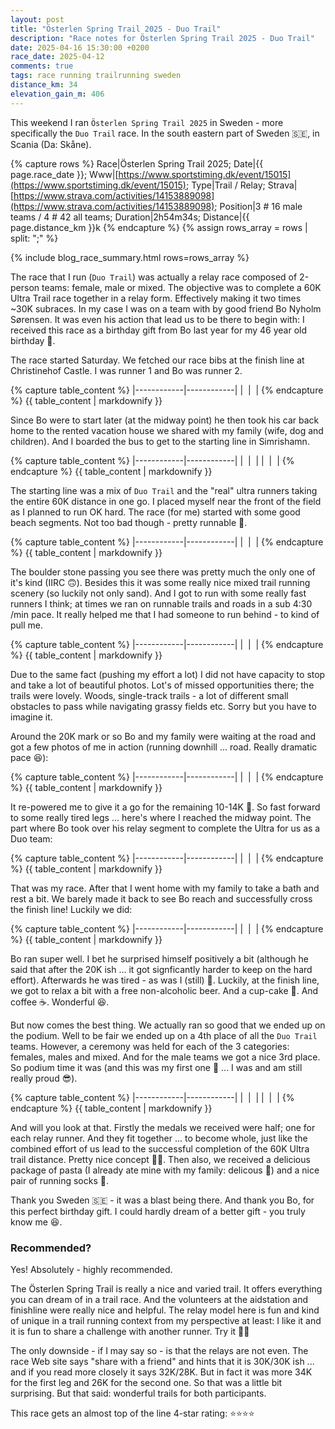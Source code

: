 ```yaml
---
layout: post
title: "Österlen Spring Trail 2025 - Duo Trail"
description: "Race notes for Österlen Spring Trail 2025 - Duo Trail"
date: 2025-04-16 15:30:00 +0200
race_date: 2025-04-12
comments: true
tags: race running trailrunning sweden
distance_km: 34
elevation_gain_m: 406
---
```


This weekend I ran `Österlen Spring Trail 2025` in Sweden - more specifically the `Duo Trail` race. In the south eastern part of Sweden 🇸🇪, in Scania (Da: Skåne).

{% capture rows %}
Race|Österlen Spring Trail 2025;
Date|{{ page.race_date }};
Www|[https://www.sportstiming.dk/event/15015](https://www.sportstiming.dk/event/15015);
Type|Trail / Relay;
Strava|[https://www.strava.com/activities/14153889098](https://www.strava.com/activities/14153889098);
Position|3 # 16 male teams / 4 # 42 all teams;
Duration|2h54m34s;
Distance|{{ page.distance_km }}k
{% endcapture %}
{% assign rows_array = rows | split: ";" %}

{% include blog_race_summary.html rows=rows_array %}

The race that I run (`Duo Trail`) was actually a relay race composed of 2-person teams: female, male or mixed. The objective was to complete a 60K Ultra Trail race together in a relay form. Effectively making it two times ~30K subraces. In my case I was on a team with by good friend Bo Nyholm Sørensen. It was even his action that lead us to be there to begin with: I received this race as a birthday gift from Bo last year for my 46 year old birthday 🥳.

The race started Saturday. We fetched our race bibs at the finish line at Christinehof Castle. I was runner 1 and Bo was runner 2.

{% capture table_content %}
|------------|------------|
| <img src="/img_running/2025-04-16/IMG_3211.jpg" alt="" class="w-100 pl-2 pr-2" style="max-width: 350px" /> | <img src="/img_running/2025-04-16/IMG_3216.jpg" alt="" class="w-100 pl-2 pr-2" style="max-width: 350px" /> |
{% endcapture %}
{{ table_content | markdownify }}

Since Bo were to start later (at the midway point) he then took his car back home to the rented vacation house we shared with my family (wife, dog and children). And I boarded the bus to get to the starting line in Simrishamn.

{% capture table_content %}
|------------|------------|
| <img src="/img_running/2025-04-16/IMG_3217.jpg" alt="" class="w-100 pl-2 pr-2" style="max-width: 350px" /> | <img src="/img_running/2025-04-16/IMG_3222.jpg" alt="" class="w-100 pl-2 pr-2" style="max-width: 350px" /> |
| <img src="/img_running/2025-04-16/IMG_3224.jpg" alt="" class="w-100 pl-2 pr-2" style="max-width: 350px" /> | <img src="/img_running/2025-04-16/IMG_3226.jpg" alt="" class="w-100 pl-2 pr-2" style="max-width: 350px" /> |
{% endcapture %}
{{ table_content | markdownify }}

The starting line was a mix of `Duo Trail` and the "real" ultra runners taking the entire 60K distance in one go. I placed myself near the front of the field as I planned to run OK hard. The race (for me) started with some good beach segments. Not too bad though - pretty runnable 🤩.

{% capture table_content %}
|------------|------------|
| <img src="/img_running/2025-04-16/IMG_3230.jpg" alt="" class="w-100 pl-2 pr-2" style="max-width: 350px" /> | <img src="/img_running/2025-04-16/IMG_3232.jpg" alt="" class="w-100 pl-2 pr-2" style="max-width: 350px" /> |
{% endcapture %}
{{ table_content | markdownify }}

The boulder stone passing you see there was pretty much the only one of it's kind (IIRC 🙃). Besides this it was some really nice mixed trail running scenery (so luckily not only sand). And I got to run with some really fast runners I think; at times we ran on runnable trails and roads in a sub 4:30 /min pace. It really helped me that I had someone to run behind - to kind of pull me.

{% capture table_content %}
|------------|------------|
| <img src="/img_running/2025-04-16/IMG_3237.jpg" alt="" class="w-100 pl-2 pr-2" style="max-width: 350px" /> | <img src="/img_running/2025-04-16/IMG_3238.jpg" alt="" class="w-100 pl-2 pr-2" style="max-width: 350px" /> |
{% endcapture %}
{{ table_content | markdownify }}

Due to the same fact (pushing my effort a lot) I did not have capacity to stop and take a lot of beautiful photos. Lot's of missed opportunities there; the trails were lovely. Woods, single-track trails - a lot of different small obstacles to pass while navigating grassy fields etc. Sorry but you have to imagine it.

Around the 20K mark or so Bo and my family were waiting at the road and got a few photos of me in action (running downhill ... road. Really dramatic pace 😆):

{% capture table_content %}
|------------|------------|
| <img src="/img_running/2025-04-16/IMG_0080.jpg" alt="" class="w-100 pl-2 pr-2" style="max-width: 350px" /> | <img src="/img_running/2025-04-16/IMG_0081.jpg" alt="" class="w-100 pl-2 pr-2" style="max-width: 350px" /> |
{% endcapture %}
{{ table_content | markdownify }}

It re-powered me to give it a go for the remaining 10-14K 🤩. So fast forward to some really tired legs ... here's where I reached the midway point. The part where Bo took over his relay segment to complete the Ultra for us as a Duo team:

{% capture table_content %}
|------------|------------|
| <img src="/img_running/2025-04-16/IMG_0085.jpg" alt="" class="w-100 pl-2 pr-2" style="max-width: 350px" /> | <img src="/img_running/2025-04-16/IMG_3241.jpg" alt="" class="w-100 pl-2 pr-2" style="max-width: 350px" /> |
{% endcapture %}
{{ table_content | markdownify }}

That was my race. After that I went home with my family to take a bath and rest a bit. We barely made it back to see Bo reach and successfully cross the finish line! Luckily we did:

{% capture table_content %}
|------------|------------|
| <img src="/img_running/2025-04-16/IMG_5895.jpg" alt="" class="w-100 pl-2 pr-2" style="max-width: 350px" /> | <img src="/img_running/2025-04-16/IMG_3252.jpg" alt="" class="w-100 pl-2 pr-2" style="max-width: 350px" /> |
{% endcapture %}
{{ table_content | markdownify }}

Bo ran super well. I bet he surprised himself positively a bit (although he said that after the 20K ish ... it got signficantly harder to keep on the hard effort). Afterwards he was tired - as was I (still) 🤣. Luckily, at the finish line, we got to relax a bit with a free non-alcoholic beer. And a cup-cake 🧁. And coffee ☕️. Wonderful 😆.

But now comes the best thing. We actually ran so good that we ended up on the podium. Well to be fair we ended up on a 4th place of all the `Duo Trail` teams. However, a ceremony was held for each of the 3 categories: females, males and mixed. And for the male teams we got a nice 3rd place. So podium time it was (and this was my first one 🤩 ... I was and am still really proud 😎).

{% capture table_content %}
|------------|------------|
| <img src="/img_running/2025-04-16/IMG_0093.jpg" alt="" class="w-100 pl-2 pr-2" style="max-width: 350px" /> | <img src="/img_running/2025-04-16/IMG_0098.jpg" alt="" class="w-100 pl-2 pr-2" style="max-width: 350px" /> |
| <img src="/img_running/2025-04-16/IMG_3257.jpg" alt="" class="w-100 pl-2 pr-2" style="max-width: 350px" /> | <img src="/img_running/2025-04-16/IMG_3278.jpg" alt="" class="w-100 pl-2 pr-2" style="max-width: 350px" /> |
{% endcapture %}
{{ table_content | markdownify }}

And will you look at that. Firstly the medals we received were half; one for each relay runner. And they fit together ... to become whole, just like the combined effort of us lead to the successful completion of the 60K Ultra trail distance. Pretty nice concept 👍🏻. Then also, we received a delicious package of pasta (I already ate mine with my family: delicous 🤤) and a nice pair of running socks 🥳. 

Thank you Sweden 🇸🇪 - it was a blast being there. And thank you Bo, for this perfect birthday gift. I could hardly dream of a better gift - you truly know me 😆.

### Recommended?
Yes! Absolutely - highly recommended. 

The Österlen Spring Trail is really a nice and varied trail. It offers everything you can dream of in a trail race. And the volunteers at the aidstation and finishline were really nice and helpful. The relay model here is fun and kind of unique in a trail running context from my perspective at least: I like it and it is fun to share a challenge with another runner. Try it 👍🏻 

The only downside - if I may say so - is that the relays are not even. The race Web site says "share with a friend" and hints that it is 30K/30K ish ... and if you read more closely it says 32K/28K. But in fact it was more 34K for the first leg and 26K for the second one. So that was a little bit surprising. But that said: wonderful trails for both participants.

This race gets an almost top of the line 4-star rating: ⭐️⭐️⭐️⭐️
